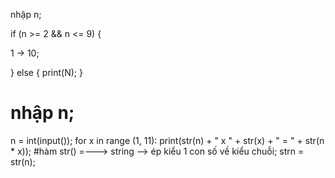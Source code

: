 <!--  Hướng dẫn -->
 
 nhập n; 
<!-- 
 đầu vào n = 5;  -->
 <!-- đầu ra  -->

 <!-- 5 x 1; 5 x 2; 5x3 ..... 5x 10  -->

 if (n >= 2 && n <= 9) {


1 -> 10; 


 }
 else {
    print(N); 
 }



<!-- code -->


# nhập n; 

n = int(input()); 
for x in range (1, 11):
    print(str(n) + " x " + str(x) + " = " + str(n * x));
    #hàm str() =---> string --> ép kiểu 1 con số về kiểu chuỗi;
    strn = str(n);
    